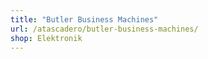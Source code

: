 ```yaml
---
title: "Butler Business Machines"
url: /atascadero/butler-business-machines/
shop: Elektronik
---
```

